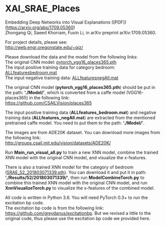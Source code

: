 # XAI_SRAE_Places
Embedding Deep Networks into Visual Explanations ([PDF])(https://arxiv.org/abs/1709.05360)<br>
Zhongang Qi, Saeed Khorram, Fuxin Li, in arXiv preprint arXiv:1709.05360. 

For project details, please see:<br>
http://web.engr.oregonstate.edu/~qiz/

Please download the data and the model from the following links:<br>
The original CNN model: [pytorch_vgg16_places365.pth](http://web.engr.oregonstate.edu/~qiz/DATA/XAI_Places/pytorch_vgg16_places365.pth)<br>
The input positive training data for category bedroom: [ALLfeaturesbedroom.mat](http://web.engr.oregonstate.edu/~qiz/DATA/XAI_Places/ALLfeatures_bedroom.mat)<br>
The input negative training data: [ALLfeaturesnegAll.mat](http://web.engr.oregonstate.edu/~qiz/DATA/XAI_Places/ALLfeatures_negAll.mat)

The original CNN model (**pytorch_vgg16_places365.pth**) should be put in the path: **‘./Model/’**, which is converted from a caffe model (VGG16-places365) in the following link:<br>
https://github.com/CSAILVision/places365

The input positive training data (**ALLfeatures_bedroom.mat**) and negative training data (**ALLfeatures_negAll.mat**) are extracted from the mentioned pretrained caffe model. You need to put them to the path: **‘./Model/’**.

The images are from ADE20K dataset. You can download more images from the following link:<br>
http://groups.csail.mit.edu/vision/datasets/ADE20K/

Run **Main_run_visual_all.py** to train a new XNN model, combine the trained XNN model with the original CNN model, and visualize the x-features.

There is also a trained XNN model for the category of bedroom ([SRAE_52_201803071339.pth](http://web.engr.oregonstate.edu/~qiz/DATA/XAI_Places/SRAE_52_201803071339.pth)). You can download it and put it in path: **‘./Results/52/201803071339/’**, then run **ModelCombineTorch.py** to combine this trained XNN model with the original CNN model, and run **XnnVisualizeTorch.py** to visualize the x-features of the combined model.

All code is written in Python 3.6. You will need PyTorch 0.3+ to run the excitation bp code. <br> 
The excitation bp code is from the following link: https://github.com/greydanus/excitationbp. But we revised a little to the original code, thus please use the excitation bp code we provided here.
